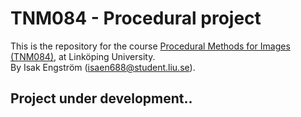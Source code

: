 # TNM084 - Procedural project

This is the repository for the course [Procedural Methods for Images (TNM084)](https://liu.se/studieinfo/en/kurs/tnm084/ht-2018), at Linköping University.  
By Isak Engström (isaen688@student.liu.se).

## Project under development..
